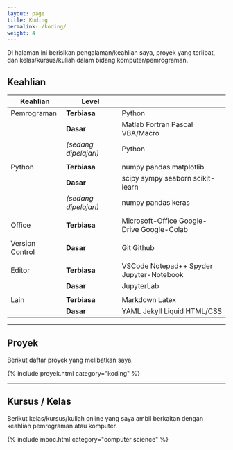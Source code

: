 ```yaml
---
layout: page
title: Koding
permalink: /koding/
weight: 4
---
```


Di halaman ini berisikan pengalaman/keahlian saya, proyek yang terlibat, dan kelas/kursus/kuliah dalam bidang komputer/pemrograman. 

## Keahlian

| Keahlian        | Level                 |                                            |
| --------------- | --------------------- | ------------------------------------------ |
| Pemrograman     | **Terbiasa**          | Python                                     |
|                 | **Dasar**             | Matlab Fortran Pascal VBA/Macro            |
|                 | *(sedang dipelajari)* | Python                                     |
|                 |                       |                                            |
| Python          | **Terbiasa**          | numpy pandas matplotlib                    |
|                 | **Dasar**             | scipy sympy seaborn scikit-learn           |
|                 | *(sedang dipelajari)* | numpy pandas keras                         |
|                 |                       |                                            |
| Office          | **Terbiasa**          | Microsoft-Office Google-Drive Google-Colab |
|                 |                       |                                            |
| Version Control | **Dasar**             | Git Github                                 |
|                 |                       |                                            |
| Editor          | **Terbiasa**          | VSCode Notepad++ Spyder Jupyter-Notebook   |
|                 | **Dasar**             | JupyterLab                                 |
|                 |                       |                                            |
| Lain            | **Terbiasa**          | Markdown Latex                             |
|                 | **Dasar**             | YAML Jekyll Liquid HTML/CSS                |

-----

## Proyek

Berikut daftar proyek yang melibatkan saya.

{% include proyek.html category="koding" %}

-----

## Kursus / Kelas

Berikut kelas/kursus/kuliah online yang saya ambil berkaitan dengan keahlian pemrograman atau komputer.

{% include mooc.html category="computer science" %}


